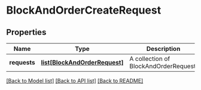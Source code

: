 # BlockAndOrderCreateRequest


## Properties
Name | Type | Description | Notes
------------ | ------------- | ------------- | -------------
**requests** | [**list[BlockAndOrderRequest]**](BlockAndOrderRequest.md) | A collection of BlockAndOrderRequest. | 

[[Back to Model list]](../README.md#documentation-for-models) [[Back to API list]](../README.md#documentation-for-api-endpoints) [[Back to README]](../README.md)


